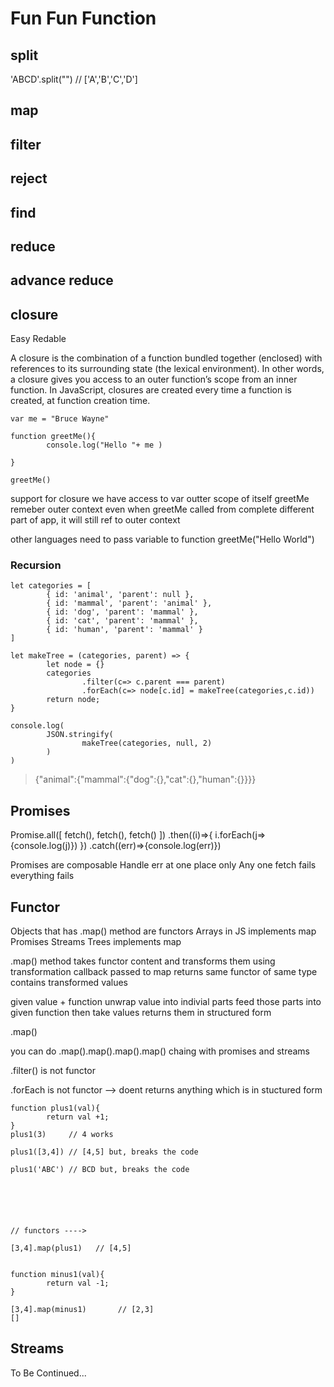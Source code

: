 # Fun Fun Function


## split

'ABCD'.split("")        // ['A','B','C','D']


## map

## filter

## reject

## find

## reduce

## advance reduce


## closure
Easy Redable

A closure is the combination of a function bundled together (enclosed) with references to its surrounding state (the lexical environment). In other words, a closure gives you access to an outer function’s scope from an inner function. In JavaScript, closures are created every time a function is created, at function creation time.



````
var me = "Bruce Wayne"

function greetMe(){
        console.log("Hello "+ me )

}

greetMe()
````

support for closure
we have access to var outter scope of itself
greetMe remeber outer context even when greetMe called from complete different part of app, it will still ref to outer context



other languages need to pass variable to function
greetMe("Hello World")






### Recursion


`````
let categories = [
        { id: 'animal', 'parent': null },
        { id: 'mammal', 'parent': 'animal' },
        { id: 'dog', 'parent': 'mammal' },
        { id: 'cat', 'parent': 'mammal' },
        { id: 'human', 'parent': 'mammal' }
]

let makeTree = (categories, parent) => {
        let node = {}
        categories
                .filter(c=> c.parent === parent)
                .forEach(c=> node[c.id] = makeTree(categories,c.id))
        return node;        
}

console.log(
        JSON.stringify(
                makeTree(categories, null, 2)
        )
)

`````
> {"animal":{"mammal":{"dog":{},"cat":{},"human":{}}}}





## Promises

Promise.all([
        fetch(),
        fetch(),
        fetch()
        ])
        .then((i)=>{
                i.forEach(j=>{console.log(j)})
})
.catch((err)=>{console.log(err)})


Promises are composable
Handle err at one place only
Any one fetch fails everything fails





## Functor

Objects that has .map() method are functors
Arrays in JS implements map 
Promises Streams Trees implements map

.map() method takes functor content and transforms them using transformation callback passed to map
returns same functor of same type
contains transformed values 


given value + function
unwrap value into indivial parts
feed those parts into given function
then take values
returns them in structured form


.map()

you can do .map().map().map().map() chaing with promises and streams

.filter()
is not functor



.forEach is not functor --> doent returns anything which is in stuctured form


``````
function plus1(val){
        return val +1;
}
plus1(3)     // 4 works

plus1([3,4]) // [4,5] but, breaks the code

plus1('ABC') // BCD but, breaks the code






// functors ---->

[3,4].map(plus1)   // [4,5]


function minus1(val){
        return val -1;
}

[3,4].map(minus1)       // [2,3]
[]

``````


## Streams



















To Be Continued...

